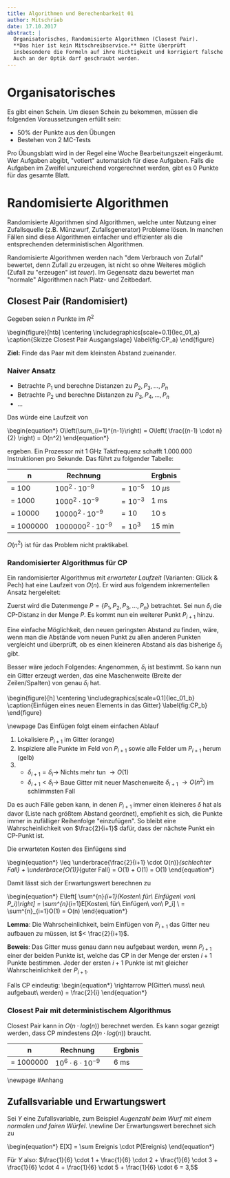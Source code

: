 ```yaml
---
title: Algorithmen und Berechenbarkeit 01
author: Mitschrieb
date: 17.10.2017
abstract: |
  Organisatorisches, Randomisierte Algorithmen (Closest Pair).
  **Das hier ist kein Mitschreibservice.** Bitte überprüft
  insbesondere die Formeln auf ihre Richtigkeit und korrigiert falsche Angaben.
  Auch an der Optik darf geschraubt werden.
---
```


# Organisatorisches
Es gibt einen Schein. Um diesen Schein zu bekommen, müssen die folgenden Voraussetzungen erfüllt sein:

* 50% der Punkte aus den Übungen
* Bestehen von 2 MC-Tests

Pro Übungsblatt wird in der Regel eine Woche Bearbeitungszeit eingeräumt.
Wer Aufgaben abgibt, "votiert" automatsich für diese Aufgaben.
Falls die Aufgaben im Zweifel unzureichend vorgerechnet werden,
gibt es 0 Punkte für das gesamte Blatt.

# Randomisierte Algorithmen
Randomisierte Algorithmen sind Algorithmen,
welche unter Nutzung einer Zufallsquelle (z.B. Münzwurf, Zufallsgenerator)
Probleme lösen. In manchen Fällen sind diese Algorithmen einfacher und effizienter
als die entsprechenden deterministischen Algorithmen.

Randomisierte Algorithmen werden nach "dem Verbrauch von Zufall" bewertet,
denn Zufall zu erzeugen, ist nicht so ohne Weiteres möglich (Zufall zu "erzeugen" ist *teuer*).
Im Gegensatz dazu bewertet man "normale" Algorithmen nach Platz- und Zeitbedarf.

## Closest Pair (Randomisiert)
Gegeben seien $n$ Punkte im $R^2$

\begin{figure}[htb]
\centering
\includegraphics[scale=0.1]{lec_01_a}
\caption{Skizze Closest Pair Ausgangslage}
\label{fig:CP_a}
\end{figure}

**Ziel:** Finde das Paar mit dem kleinsten Abstand zueinander.

### Naiver Ansatz

* Betrachte $P_1$ und berechne Distanzen zu $P_2, P_3, ..., P_n$
* Betrachte $P_2$ und berechne Distanzen zu $P_3, P_4, ..., P_n$
* ...

Das würde eine Laufzeit von

\begin{equation*}
O\left(\sum_{i=1}^{n-1}\right) = O\left( \frac{(n-1) \cdot n}{2} \right) = O(n^2)
\end{equation*}

ergeben. Ein Prozessor mit 1 GHz Taktfrequenz schafft
1.000.000 Instruktionen pro Sekunde. Das führt zu folgender Tabelle:

| n         | Rechnung                  |                             | Ergbnis |
|-----------|---------------------------|-----------------------------|---------|
| = 100     | $100^2 \cdot 10^{-9}$     | $=10^{-5}$                  | 10 $\mu$s|
| = 1000    | $1000^2 \cdot 10^{-9}$    | $=10^{-3}$                  | 1 ms     |
| = 10000   | $10000^2 \cdot 10^{-9}$   | $=10$                       | 10 s     |
| = 1000000 | $1000000^2 \cdot 10^{-9}$ | $=10^3$                     | 15 min  |
$O(n^2)$ ist für das Problem nicht praktikabel.

### Randomisierter Algorithmus für CP

Ein randomisierter Algorithmus mit *erwarteter Laufzeit*
(Varianten: Glück & Pech) hat eine Laufzeit von $O(n)$.
Er wird aus folgendem inkrementellen Ansatz hergeleitet:

Zuerst wird die Datenmenge $P = \{ P_1, P_2, P_3, ..., P_n \}$ betrachtet.
Sei nun $\delta_i$ die CP-Distanz in der Menge $P$.
Es kommt nun ein weiterer Punkt $P_{i+1}$ hinzu.

Eine einfache Möglichkeit, den neuen geringsten Abstand zu finden, wäre,
wenn man die Abstände vom neuen Punkt zu allen anderen Punkten vergleicht und überprüft,
ob es einen kleineren Abstand als das bisherige $\delta_i$ gibt.

Besser wäre jedoch Folgendes: Angenommen, $\delta_i$ ist bestimmt.
So kann nun ein Gitter erzeugt werden, das eine Maschenweite
(Breite der Zeilen/Spalten) von genau $\delta_i$ hat.

\begin{figure}[h]
\centering
\includegraphics[scale=0.1]{lec_01_b}
\caption{Einfügen eines neuen Elements in das Gitter}
\label{fig:CP_b}
\end{figure}

\newpage
Das Einfügen folgt einem einfachen Ablauf

1. Lokalisiere $P_{i+1}$ im Gitter (orange)
2. Inspiziere alle Punkte im Feld von $P_{i+1}$ sowie alle Felder um $P_{i+1}$ herum (gelb)
3.
    * $\delta_{i+1} = \delta_i \rightarrow$ Nichts mehr tun $\rightarrow O(1)$
    * $\delta_{i+1} < \delta_i \rightarrow$ Baue Gitter mit neuer Maschenweite
      $\delta_{i+1}$ $\rightarrow O(n^2)$ im schlimmsten Fall

Da es auch Fälle geben kann, in denen $P_{i+1}$ immer einen kleineres $\delta$ hat als davor
(Liste nach größtem Abstand geordnet), empfiehlt es sich, die Punkte immer in zufälliger Reihenfolge "einzufügen".
So bleibt eine Wahrscheinlichkeit von $\frac{2}{i+1}$ dafür, dass der nächste Punkt ein CP-Punkt ist.

Die erwarteten Kosten des Einfügens sind

\begin{equation*}
\leq \underbrace{\frac{2}{i+1} \cdot O(n)}_{schlechter Fall} + \underbrace{O(1)}_{guter Fall} = O(1) + O(1) = O(1)
\end{equation*}

Damit lässt sich der Erwartungswert berechnen zu

\begin{equation*}
E\left[ \sum^{n}_{i=1}(Kosten\ für\ Einfügen\ von\ P_i)\right] = \sum^{n}_{i=1}E[Kosten\ für\ Einfügen\ von\ P_i] \\
 = \sum^{n}_{i=1}O(1) = O(n)
\end{equation*}

**Lemma**: Die Wahrscheinlichkeit, beim Einfügen von $P_{i+1}$ das Gitter neu aufbauen zu müssen, ist $< \frac{2}{i+1}$.

**Beweis**: Das Gitter muss genau dann neu aufgebaut werden, wenn $P_{i+1}$
einer der beiden Punkte ist, welche das CP in der Menge der ersten $i+1$ Punkte bestimmen.
Jeder der ersten $i+1$ Punkte ist mit gleicher Wahrscheinlichkeit der $P_{i+1}$.

Falls CP eindeutig:
\begin{equation*}
\rightarrow P(Gitter\ muss\ neu\ aufgebaut\ werden) = \frac{2}{i}
\end{equation*}

### Closest Pair mit deterministischem Algorithmus

Closest Pair kann in $O(n \cdot log(n))$ berechnet werden.
Es kann sogar gezeigt werden, dass CP mindestens $\Omega(n \cdot log(n))$ braucht.

| n         | Rechnung                  |                             | Ergbnis |
|-----------|---------------------------|-----------------------------|---------|
| = 1000000 | $10^6 \cdot 6 \cdot  10^{-9}$ |                         | 6 ms    |

\newpage
#Anhang
## Zufallsvariable und Erwartungswert
Sei $Y$ eine Zufallsvariable, zum Beispiel *Augenzahl beim Wurf mit einem normalen und fairen Würfel*. \newline
Der Erwartungswert berechnet sich zu

\begin{equation*}
E[X] = \sum Ereignis \cdot P(Ereignis)
\end{equation*}

Für $Y$ also: $\frac{1}{6} \cdot 1 + \frac{1}{6} \cdot 2 + \frac{1}{6} \cdot 3 +
\frac{1}{6} \cdot 4 + \frac{1}{6} \cdot 5 + \frac{1}{6} \cdot 6  = 3,5$
